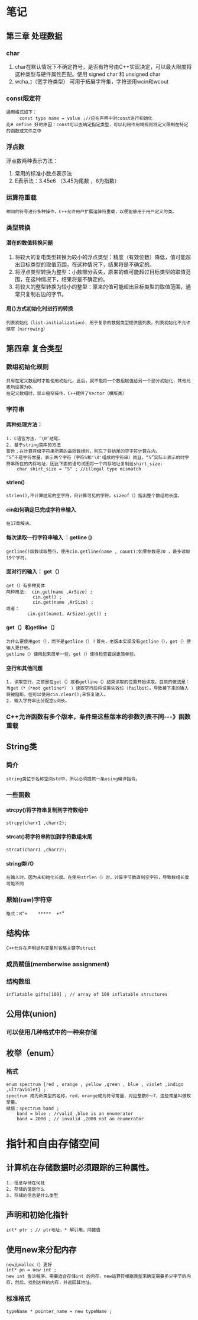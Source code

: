# 笔记
## 第三章 处理数据
### char
1. char在默认情况下不确定符号，是否有符号由C++实现决定，可以最大限度将 这种类型与硬件属性匹配。使用 signed char 和 unsigned char
2. wcha_t（宽字符类型） 可用于拓展字符集，字符流用wcin和wcout

### const限定符
    通用格式如下：
         const type name = value ;//应在声明中对const进行初始化
    比# define 好的原因：const可以去确定指定类型，可以利用作用域规则将定义限制在特定的函数或文件之中
### 浮点数
浮点数两种表示方法：
1. 常用的标准小数点表示法
2. E表示法：3.45e6 （3.45为尾数 ，6为指数）
### 运算符重载
    相同的符号进行多种操作，C++允许用户扩展运算符重载，以便能够用于用户定义的类。
### 类型转换
#### 潜在的数值转换问题
1. 将较大的复电类型转换为较小的浮点类型：精度（有效位数）降低，值可能超出目标类型的取值范围，在这种情况下，结果将是不确定的。
2. 将浮点类型转换为整型：小数部分丢失，原来的值可能超过目标类型的取值范围，在这种情况下，结果将是不确定的。
3. 将较大的整型转换为较小的整型：原来的值可能超出目标类型的取值范围，通常只复制右边的字节。
#### 用{}方式初始化时进行的转换
    列表初始化（list-initialization），用于复杂的数据类型提供值列表。列表初始化不允许缩窄（narrowing）

## 第四章 复合类型
### 数组初始化规则
    只有在定义数组时才能使用初始化。此后，就不能将一个数组赋值给另一个部分初始化，其他元素均设置为0。
    在定义数组时，禁止缩窄操作，C++提供了Vector（模版类）
### 字符串
#### 两种处理方法：
    1. C语言方法，‘\0’结尾。
    2. 基于string类库的方法
    警告：在计算存储字符串所需的最短数组时，别忘了将结尾的空字符计算在内。
    “S”不是字符常量，表示两个字符（字符S和'\0'组成的字符串）而且，“S”实际上表示的时字符串所在的内存地址，因此下面的语句试图将一个内存地址复制给shirt_size:
        char shirt_size = "S" ; //illegal type mismatch
#### strlen()
    strlen(),不计算结尾的空字符，只计算可见的字符。sizeof（）指出整个数组的长度。
#### cin如何确定已完成字符串输入
    在17章解决。
#### 每次读取一行字符串输入 ：getline ()
    getline()函数读取整行，使用cin.getline(name , count):如果参数是20 ，最多读取19个字符。
#### 面对行的输入： get（）
    get（）有多种变体
    两种用法:  cin.get(name ,ArSize) ;
              cin.get() ;
              cin.get(name ,ArSize) ;
    或者：
            cin.get(name1, ArSize).get() ;
#### get（）和getline（）
    为什么要使用get（），而不是getline（）？首先，老版本实现没有getline（），get（）使输入更仔细。
    getline（）使用起来简单一些，get（）使得检查错误更简单些。
#### 空行和其他问题
    1. 读取空行，之前是在get（）或者getline（）结束读取的位置开始读取。目前的做法是：当get（*（*not getline*） ）读取空行后将设置失效位（failbit）。导致接下来的输入将被阻断，但可以使用cin.clear();来恢复输入。
    2. 输入字符串比分配空s间长。

### C++允许函数有多个版本，条件是这些版本的参数列表不同---》函数重载

## String类
### 简介
    string类位于名称空间std中，所以必须提供一条using编译指令。
### 一些函数
#### strcpy()将字符串复制到字符数组中
    strcpy(charr1 ,charr2);
#### strcat()将字符串附加到字符数组末尾
    strcat(charr1 ,charr2);
#### string类I/O
    在输入时，因为未初始化长度。在使用strlen（）时，计算字节数直到空字符，导致数组长度可能不同
### 原始(raw)字符穿
    格式：R“+    *****  +*”

## 结构体
    C++允许在声明结构变量时省略关键字struct
### 成员赋值(memberwise assignment)
### 结构数组
    inflatable gifts[100] ; // array of 100 inflatable structures 

## 公用体(union)
### 可以使用几种格式中的一种来存储
## 枚举（enum）
### 格式
    enum spectrum {red , orange , yellow ,green , blue , violet ,indigo ,ultraviolet} ;
    spectrum 成为新类型的名称，red，orange成为符号常量，对应整数0～7，这些常量叫做枚举量。
    赋值：spectrum band ; 
        band = blue ; //valid ,blue is an enumerator
        band = 2000 ; // invalid ,2000 not an enumerator
# 指针和自由存储空间
## 计算机在存储数据时必须跟踪的三种属性。
    1. 信息存储在何处
    2. 存储的值是什么
    3. 存储的信息是什么类型
## 声明和初始化指针
    int* ptr ; // ptr地址，* 解引用，间接值
## 使用new来分配内存
    new比malloc（）更好
    int* pn = new int ;
    new int 告诉程序，需要适合存储int 的内存，new运算符根据类型来确定需要多少字节的内存，然后，找到这样的内存，并返回其地址。
### 标准格式
    typeName * pointer_name = new typeName ;

        


    
